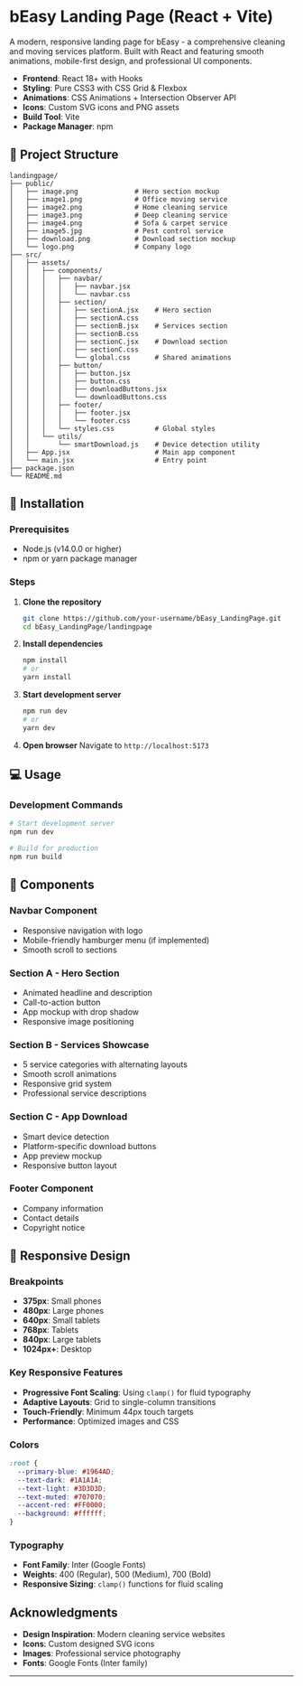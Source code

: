 # bEasy Landing Page (React + Vite)

A modern, responsive landing page for bEasy - a comprehensive cleaning and moving services platform. Built with React and featuring smooth animations, mobile-first design, and professional UI components.


- **Frontend**: React 18+ with Hooks
- **Styling**: Pure CSS3 with CSS Grid & Flexbox
- **Animations**: CSS Animations + Intersection Observer API
- **Icons**: Custom SVG icons and PNG assets
- **Build Tool**: Vite
- **Package Manager**: npm

## 📁 Project Structure

```
landingpage/
├── public/
│   ├── image.png              # Hero section mockup
│   ├── image1.png             # Office moving service
│   ├── image2.png             # Home cleaning service
│   ├── image3.png             # Deep cleaning service
│   ├── image4.png             # Sofa & carpet service
│   ├── image5.jpg             # Pest control service
│   ├── download.png           # Download section mockup
│   └── logo.png               # Company logo
├── src/
│   ├── assets/
│   │   ├── components/
│   │   │   ├── navbar/
│   │   │   │   ├── navbar.jsx
│   │   │   │   └── navbar.css
│   │   │   ├── section/
│   │   │   │   ├── sectionA.jsx    # Hero section
│   │   │   │   ├── sectionA.css
│   │   │   │   ├── sectionB.jsx    # Services section
│   │   │   │   ├── sectionB.css
│   │   │   │   ├── sectionC.jsx    # Download section
│   │   │   │   ├── sectionC.css
│   │   │   │   └── global.css      # Shared animations
│   │   │   ├── button/
│   │   │   │   ├── button.jsx
│   │   │   │   ├── button.css
│   │   │   │   ├── downloadButtons.jsx
│   │   │   │   └── downloadButtons.css
│   │   │   ├── footer/
│   │   │   │   ├── footer.jsx
│   │   │   │   └── footer.css
│   │   │   └── styles.css          # Global styles
│   │   └── utils/
│   │       └── smartDownload.js    # Device detection utility
│   ├── App.jsx                     # Main app component
│   └── main.jsx                    # Entry point
├── package.json
└── README.md
```

## 🚀 Installation

### Prerequisites
- Node.js (v14.0.0 or higher)
- npm or yarn package manager

### Steps

1. **Clone the repository**
   ```bash
   git clone https://github.com/your-username/bEasy_LandingPage.git
   cd bEasy_LandingPage/landingpage
   ```

2. **Install dependencies**
   ```bash
   npm install
   # or
   yarn install
   ```

3. **Start development server**
   ```bash
   npm run dev
   # or
   yarn dev
   ```

4. **Open browser**
   Navigate to `http://localhost:5173`

## 💻 Usage

### Development Commands

```bash
# Start development server
npm run dev

# Build for production
npm run build

```

## 🧩 Components

### **Navbar Component**
- Responsive navigation with logo
- Mobile-friendly hamburger menu (if implemented)
- Smooth scroll to sections

### **Section A - Hero Section**
- Animated headline and description
- Call-to-action button
- App mockup with drop shadow
- Responsive image positioning

### **Section B - Services Showcase**
- 5 service categories with alternating layouts
- Smooth scroll animations
- Responsive grid system
- Professional service descriptions

### **Section C - App Download**
- Smart device detection
- Platform-specific download buttons
- App preview mockup
- Responsive button layout

### **Footer Component**
- Company information
- Contact details
- Copyright notice

## 📱 Responsive Design

### Breakpoints
- **375px**: Small phones
- **480px**: Large phones
- **640px**: Small tablets
- **768px**: Tablets
- **840px**: Large tablets
- **1024px+**: Desktop

### Key Responsive Features
- **Progressive Font Scaling**: Using `clamp()` for fluid typography
- **Adaptive Layouts**: Grid to single-column transitions
- **Touch-Friendly**: Minimum 44px touch targets
- **Performance**: Optimized images and CSS


### Colors
```css
:root {
  --primary-blue: #1964AD;
  --text-dark: #1A1A1A;
  --text-light: #3D3D3D;
  --text-muted: #707070;
  --accent-red: #FF0000;
  --background: #ffffff;
}
```

### Typography
- **Font Family**: Inter (Google Fonts)
- **Weights**: 400 (Regular), 500 (Medium), 700 (Bold)
- **Responsive Sizing**: `clamp()` functions for fluid scaling

## Acknowledgments

- **Design Inspiration**: Modern cleaning service websites
- **Icons**: Custom designed SVG icons
- **Images**: Professional service photography
- **Fonts**: Google Fonts (Inter family)

---
